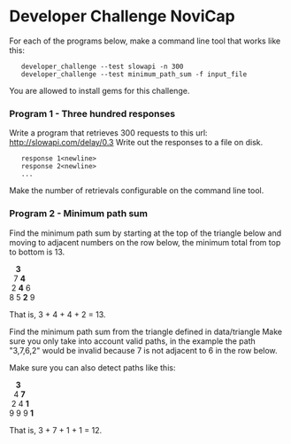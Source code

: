 # Developer Challenge NoviCap

For each of the programs below, make a command line tool that works like this:
```
   developer_challenge --test slowapi -n 300
   developer_challenge --test minimum_path_sum -f input_file
```

You are allowed to install gems for this challenge.

### Program 1 - Three hundred responses
Write a program that retrieves 300 requests to this url: http://slowapi.com/delay/0.3
Write out the responses to a file on disk.

```
   response 1<newline>
   response 2<newline>
   ...
```
Make the number of retrievals configurable on the command line tool.


### Program 2 - Minimum path sum

Find the minimum path sum by starting at the top of the triangle below and moving to adjacent numbers on the row below, the minimum total from top to bottom is 13.


&nbsp;&nbsp;&nbsp;**3**<br>
&nbsp;&nbsp;7&nbsp;**4**<br>
&nbsp;2&nbsp;**4**&nbsp;6<br>
8&nbsp;5&nbsp;**2**&nbsp;9


That is, 3 + 4 + 4 + 2 = 13.

Find the minimum path sum from the triangle defined in data/triangle
Make sure you only take into account valid paths, in the example the path "3,7,6,2" would be invalid because 7 is not adjacent to 6 in the row below.

Make sure you can also detect paths like this:

&nbsp;&nbsp;&nbsp;**3**<br>
&nbsp;&nbsp;4&nbsp;**7**<br>
&nbsp;2&nbsp;4&nbsp;**1**<br>
9&nbsp;9&nbsp;9&nbsp;**1**

That is, 3 + 7 + 1 + 1 = 12.


